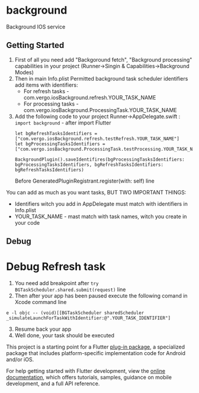 # background

Background IOS service

## Getting Started

1. First of all you need add "Backgoround fetch", "Background processing" capabilities in your project (Runner->Singin & Capabilities->Background Modes)
2. Then in main Info.plist Permitted background task scheduler identifiers add items with identifiers:
    - For refresh tasks - com.vergo.iosBackground.refresh.YOUR_TASK_NAME
    - For processing tasks - com.vergo.iosBackground.ProcessingTask.YOUR_TASK_NAME
3. Add the following code to your project Runner->AppDelegate.swift :
    ```import background```  - after import Flutter
    ```
    let bgRefreshTasksIdentifiers = ["com.vergo.iosBackground.refresh.testRefresh.YOUR_TASK_NAME"]
    let bgProcessingTasksIdentifiers = ["com.vergo.iosBackground.ProcessingTask.testProcessing.YOUR_TASK_NAME"]
    
    BackgroundPlugin().saveIdentifires(bgProcessingTasksIdentifiers: bgProcessingTasksIdentifiers, bgRefreshTasksIdentifiers: bgRefreshTasksIdentifiers)
    ```
    Before GeneratedPluginRegistrant.register(with: self) line

You can add as much as you want tasks, BUT TWO IMPORTANT THINGS:
 - Identifiers witch you add in AppDelegate must match with identifiers in Info.plist
 - YOUR_TASK_NAME - mast match with task names, witch you create in your code 


## Debug
# Debug Refresh task
1. You need add breakpoint after ```try BGTaskScheduler.shared.submit(request)``` line
2. Then after your app has been paused execute the following comand in Xcode command line
```
e -l objc -- (void)[[BGTaskScheduler sharedScheduler _simulateLaunchForTaskWithIdentifier:@".YOUR_TASK_IDENTIFIER"]
```
3. Resume back your app
4. Well done, your task should be executed


This project is a starting point for a Flutter
[plug-in package](https://flutter.dev/developing-packages/),
a specialized package that includes platform-specific implementation code for
Android and/or iOS.

For help getting started with Flutter development, view the
[online documentation](https://flutter.dev/docs), which offers tutorials,
samples, guidance on mobile development, and a full API reference.

